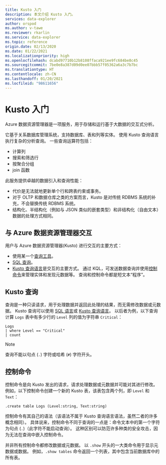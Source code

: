 ```yaml
---
title: Kusto 入门
description: 本文介绍 Kusto 入门。
services: data-explorer
author: orspod
ms.author: v-tawe
ms.reviewer: rkarlin
ms.service: data-explorer
ms.topic: reference
origin.date: 02/13/2020
ms.date: 01/22/2021
ms.localizationpriority: high
ms.openlocfilehash: dcabd97710b12b8108ffaca921ee9fc684be8c45
ms.sourcegitcommit: 7be0e8a387d09d0ee07bbb57f05362a6a3c7b7bc
ms.translationtype: HT
ms.contentlocale: zh-CN
ms.lasthandoff: 01/20/2021
ms.locfileid: "98611656"
---
```

# <a name="getting-started-with-kusto"></a>Kusto 入门

Azure 数据资源管理器是一项服务，用于存储和运行基于大数据的交互式分析。

它基于关系数据库管理系统，支持数据库、表和列等实体。 使用 Kusto 查询语言执行复杂的分析查询。 一些查询运算符包括：
* 计算列
* 搜索和筛选行
* 按聚合分组
* join 函数

此服务提供卓越的数据引入和查询性能： 
* 代价是无法就地更新单个行和跨表约束或事务。 
* 对于 OLTP 和数据仓库之类的方案而言，Kusto 是对传统 RDBMS 系统的补充，不会替换传统 RDBMS 系统。
* 结构化、半结构化（例如与 JSON 类似的嵌套类型）和非结构化（自由文本）数据的处理方式相同。

## <a name="interacting-with-azure-data-explorer"></a>与 Azure 数据资源管理器交互

用户与 Azure 数据资源管理器(Kusto) 进行交互的主要方式：
* 使用某一个[查询工具](../../tools-integrations-overview.md#azure-data-explorer-query-tools)。 
* [SQL 查询](../api/tds/t-sql.md)。
*  [Kusto 查询语言](../query/index.md)是交互的主要方式。 通过 KQL，可发送数据查询并使用[控制命令](../management/index.md)来管理实体和发现元数据等。
查询和控制命令都是短文本“程序”。

## <a name="kusto-queries"></a>Kusto 查询

查询是一种只读请求，用于处理数据并返回此处理的结果，而无需修改数据或元数据。 Kusto 查询可以使用 [SQL 语言](../api/tds/t-sql.md)或 [Kusto 查询语言](../query/index.md)。 以后者为例，以下查询计算 `Logs` 表中有多少行的 `Level` 列的值为字符串 `Critical`：

```kusto
Logs
| where Level == "Critical"
| count
```

> [!NOTE]
> 查询不能以句点 (`.`) 字符或哈希 (`#`) 字符开头。

## <a name="control-commands"></a>控制命令

控制命令是向 Kusto 发出的请求，请求处理数据或元数据并可能对其进行修改。 例如，以下控制命令创建一个新的 Kusto 表，该表包含两个列，即 `Level` 和 `Text`：

```kusto
.create table Logs (Level:string, Text:string)
```

控制命令有其自己的语法（该语法不属于 Kusto 查询语言语法，虽然二者的许多概念相同）。 具体说来，控制命令不同于查询的一点是：命令文本中的第一个字符为句点 (`.`)（此字符不能启动查询）。
这种区别可以防范许多种类的安全攻击，因为无法在查询中嵌入控制命令。

并非所有控制命令都修改数据或元数据。 以 `.show` 开头的一大类命令用于显示元数据或数据。 例如，`.show tables` 命令返回一个列表，其中包含当前数据库中的所有表。
